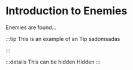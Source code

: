 # Introduction to Enemies

Enemies are found...

:::tip This is an example of an Tip
sadomsadas

:::

:::details This can be hidden
Hidden
:::